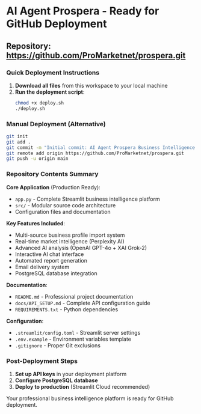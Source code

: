 # AI Agent Prospera - Ready for GitHub Deployment

## Repository: https://github.com/ProMarketnet/prospera.git

### Quick Deployment Instructions

1. **Download all files** from this workspace to your local machine
2. **Run the deployment script**:
   ```bash
   chmod +x deploy.sh
   ./deploy.sh
   ```

### Manual Deployment (Alternative)

```bash
git init
git add .
git commit -m "Initial commit: AI Agent Prospera Business Intelligence Platform"
git remote add origin https://github.com/ProMarketnet/prospera.git
git push -u origin main
```

### Repository Contents Summary

**Core Application** (Production Ready):
- `app.py` - Complete Streamlit business intelligence platform
- `src/` - Modular source code architecture
- Configuration files and documentation

**Key Features Included**:
- Multi-source business profile import system
- Real-time market intelligence (Perplexity AI)
- Advanced AI analysis (OpenAI GPT-4o + XAI Grok-2)
- Interactive AI chat interface
- Automated report generation
- Email delivery system
- PostgreSQL database integration

**Documentation**:
- `README.md` - Professional project documentation
- `docs/API_SETUP.md` - Complete API configuration guide
- `REQUIREMENTS.txt` - Python dependencies

**Configuration**:
- `.streamlit/config.toml` - Streamlit server settings
- `.env.example` - Environment variables template
- `.gitignore` - Proper Git exclusions

### Post-Deployment Steps

1. **Set up API keys** in your deployment platform
2. **Configure PostgreSQL database**
3. **Deploy to production** (Streamlit Cloud recommended)

Your professional business intelligence platform is ready for GitHub deployment.